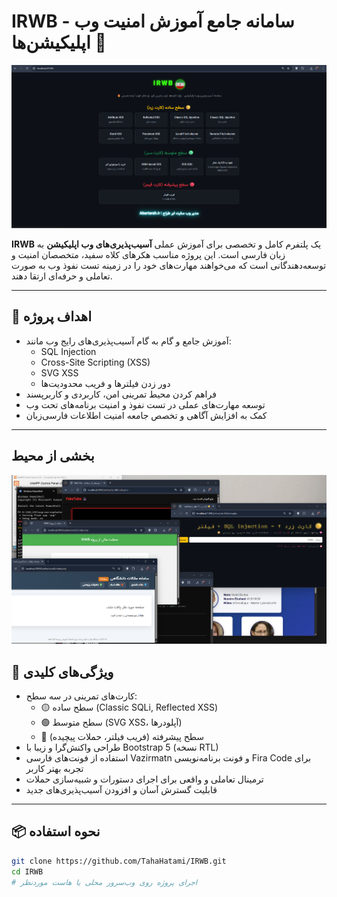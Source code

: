 # IRWB - سامانه جامع آموزش امنیت وب اپلیکیشن‌ها 🚀

![IRWB Logo](Screenshot2.png)

**IRWB** یک پلتفرم کامل و تخصصی برای آموزش عملی **آسیب‌پذیری‌های وب اپلیکیشن** به زبان فارسی است. این پروژه مناسب هکرهای کلاه سفید، متخصصان امنیت و توسعه‌دهندگانی است که می‌خواهند مهارت‌های خود را در زمینه تست نفوذ وب به صورت تعاملی و حرفه‌ای ارتقا دهند.

---

## 🎯 اهداف پروژه

- آموزش جامع و گام به گام آسیب‌پذیری‌های رایج وب مانند:
  - SQL Injection
  - Cross-Site Scripting (XSS)
  - SVG XSS
  - دور زدن فیلترها و فریب محدودیت‌ها
- فراهم کردن محیط تمرینی امن، کاربردی و کاربرپسند
- توسعه مهارت‌های عملی در تست نفوذ و امنیت برنامه‌های تحت وب
- کمک به افزایش آگاهی و تخصص جامعه امنیت اطلاعات فارسی‌زبان

---
## بخشی از محیط

![IRWB Logo](Screenshot.png)
## 🚀 ویژگی‌های کلیدی

- کارت‌های تمرینی در سه سطح:
  - 🟡 سطح ساده (Classic SQLi, Reflected XSS)
  - 🟢 سطح متوسط (SVG XSS، آپلودرها)
  - 🔴 سطح پیشرفته (فریب فیلتر، حملات پیچیده)
- طراحی واکنش‌گرا و زیبا با Bootstrap 5 (نسخه RTL)
- استفاده از فونت‌های فارسی Vazirmatn و فونت برنامه‌نویسی Fira Code برای تجربه بهتر کاربر
- ترمینال تعاملی و واقعی برای اجرای دستورات و شبیه‌سازی حملات
- قابلیت گسترش آسان و افزودن آسیب‌پذیری‌های جدید

---

## 📦 نحوه استفاده

```bash
git clone https://github.com/TahaHatami/IRWB.git
cd IRWB
# اجرای پروژه روی وب‌سرور محلی یا هاست موردنظر

